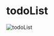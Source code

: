 # todoList
![todoList](https://github.com/jairjunior27/todoList/assets/77522739/55caf961-cfca-4e3d-975e-a94541eb797c)


